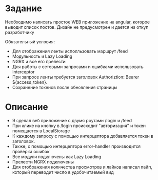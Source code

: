 # Задание

Необходимо написать простое WEB приложение на angular, которое выводит список постов.
Дизайн не предусмотрен и дается на откуп разработчику

Обязательный условия:

- Для отображения ленты исполльзовать маршрут /feed
- Модульность и Lazy Loading
- NGRX и все его прелести
- Для работы с сетевыми запросами и ошибками использовать Interceptor
- При запросе ленты требуется заголовок Authoriztion: Bearer ${access_token}.
- Сохранение токенов после обновления страницы

# Описание

- Я сделал веб приложение с двумя роутами /login и /feed
- При клике на кнопку в /login происходит "авторизация" и токен помещается в LocalStorage
- К каждому запросу с помощью интерцептора добавляется токен в заголовок.
- Также, с помощью интерцептора error-handler производится проверка ошибок
- Все модули подключены как Lazy Loading
- Прелести NGRX подключены
- Для отображения количества просмотров и лайков написал пайп, который переводит число в удобочитаемый вид
